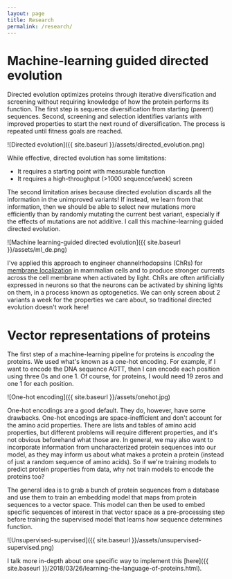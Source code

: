```yaml
---
layout: page
title: Research
permalink: /research/
---
```

# Machine-learning guided directed evolution

Directed evolution optimizes proteins through iterative diversification and screening without requiring knowledge of how the protein performs its function. The first step is sequence diversification from starting (parent) sequences. Second, screening and selection identifies variants with improved properties to start the next round of diversification. The process is repeated until fitness goals are reached.

![Directed evolution]({{ site.baseurl }}/assets/directed_evolution.png)

While effective, directed evolution has some limitations:

* It requires a starting point with measurable function
* It requires a high-throughput (>1000 sequence/week) screen

The second limitation arises because directed evolution discards all the information in the unimproved variants! If instead, we learn from that information, then we should be able to select new mutations more efficiently than by randomly mutating the current best variant, especially if the effects of mutations are not additive. I call this machine-learning guided directed evolution.

![Machine learning-guided directed evolution]({{ site.baseurl }}/assets/ml_de.png)

I've applied this approach to engineer channelrhodopsins (ChRs) for [membrane localization](https://doi.org/10.1371/journal.pcbi.1005786) in mammalian cells and to produce stronger currents across the cell membrane when activated by light. ChRs are often artificially expressed in neurons so that the neurons can be activated by shining lights on them, in a process known as optogenetics. We can only screen about 2 variants a week for the properties we care about, so traditional directed evolution doesn't work here!


# Vector representations of proteins

The first step of a machine-learning pipeline for proteins is *encoding* the proteins. We used what's known as a one-hot encoding. For example, if I want to encode the DNA sequence AGTT, then I can encode each position using three 0s and one 1. Of course, for proteins, I would need 19 zeros and one 1 for each position.

![One-hot encoding]({{ site.baseurl }}/assets/onehot.jpg)

One-hot encodings are a good default. They do, however, have some drawbacks. One-hot encodings are space-inefficient and don't account for the amino acid properties. There are lists and tables of amino acid properties, but different problems will require different properties, and it's not obvious beforehand what those are. In general, we may also want to incorporate information from uncharacterized protein sequences into our model, as they may inform us about what makes a protein a protein (instead of just a random sequence of amino acids). So if we're training models to predict protein properties from data, why not train models to encode the proteins too?

The general idea is to grab a bunch of protein sequences from a database and use them to train an embedding model that maps from protein sequences to a vector space. This model can then be used to embed specific sequences of interest in that vector space as a pre-processing step before training the supervised model that learns how sequence determines function.

![Unsupervised-supervised]({{ site.baseurl }}/assets/unsupervised-supervised.png)

I talk more in-depth about one specific way to implement this [here]({{ site.baseurl }}/2018/03/26/learning-the-language-of-proteins.html). 
